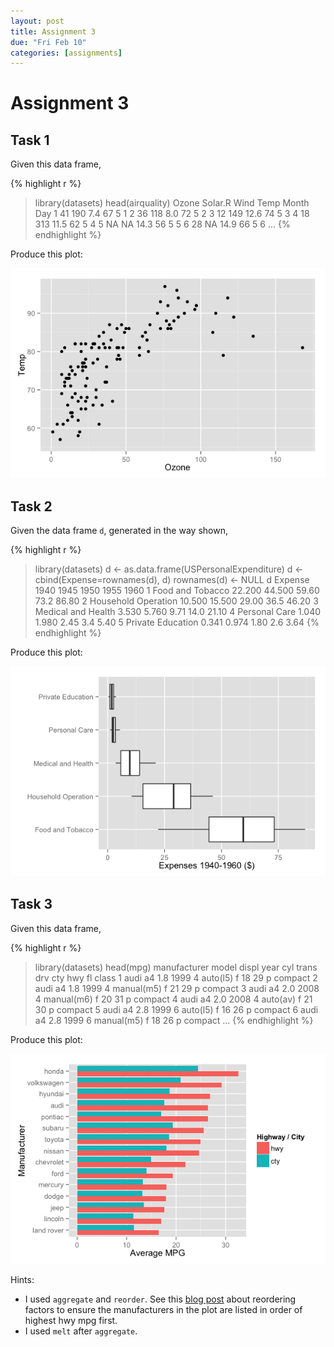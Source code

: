 ```yaml
---
layout: post
title: Assignment 3
due: "Fri Feb 10"
categories: [assignments]
---
```


# Assignment 3

## Task 1

Given this data frame,

{% highlight r %}
> library(datasets)
> head(airquality)
  Ozone Solar.R Wind Temp Month Day
1    41     190  7.4   67     5   1
2    36     118  8.0   72     5   2
3    12     149 12.6   74     5   3
4    18     313 11.5   62     5   4
5    NA      NA 14.3   56     5   5
6    28      NA 14.9   66     5   6
...
{% endhighlight %}

Produce this plot:

![Assignment 3, Task 1 plot](/images/assignment-3-task-1.png)

## Task 2

Given the data frame `d`, generated in the way shown,

{% highlight r %}
> library(datasets)
> d <- as.data.frame(USPersonalExpenditure)
> d <- cbind(Expense=rownames(d), d)
> rownames(d) <- NULL
> d
              Expense   1940   1945  1950 1955  1960
1    Food and Tobacco 22.200 44.500 59.60 73.2 86.80
2 Household Operation 10.500 15.500 29.00 36.5 46.20
3  Medical and Health  3.530  5.760  9.71 14.0 21.10
4       Personal Care  1.040  1.980  2.45  3.4  5.40
5   Private Education  0.341  0.974  1.80  2.6  3.64
{% endhighlight %}

Produce this plot:

![Assignment 3, Task 2 plot](/images/assignment-3-task-2.png)

## Task 3

Given this data frame,

{% highlight r %}
> library(datasets)
> head(mpg)
  manufacturer model displ year cyl      trans drv cty hwy fl   class
1         audi    a4   1.8 1999   4   auto(l5)   f  18  29  p compact
2         audi    a4   1.8 1999   4 manual(m5)   f  21  29  p compact
3         audi    a4   2.0 2008   4 manual(m6)   f  20  31  p compact
4         audi    a4   2.0 2008   4   auto(av)   f  21  30  p compact
5         audi    a4   2.8 1999   6   auto(l5)   f  16  26  p compact
6         audi    a4   2.8 1999   6 manual(m5)   f  18  26  p compact
...
{% endhighlight %}

Produce this plot:

![Assignment 3, Task 3 plot](/images/assignment-3-task-3.png)

Hints:

- I used `aggregate` and `reorder`. See this [blog post](https://kohske.wordpress.com/2010/12/29/faq-how-to-order-the-factor-variables-in-ggplot2/) about reordering factors to ensure the manufacturers in the plot are listed in order of highest hwy mpg first.
- I used `melt` after `aggregate`.

